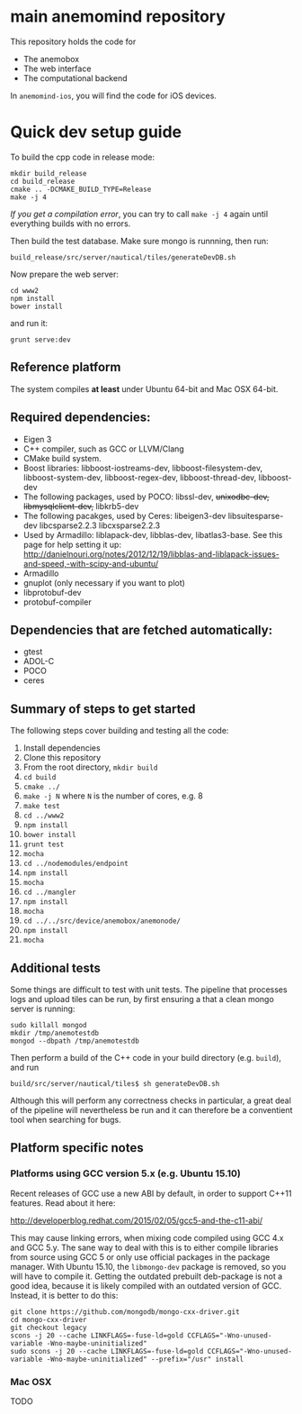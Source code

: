 # main anemomind repository
This repository holds the code for 
  * The anemobox
  * The web interface
  * The computational backend

In ```anemomind-ios```, you will find the code for iOS devices.

# Quick dev setup guide
To build the cpp code in release mode:
```
mkdir build_release
cd build_release
cmake .. -DCMAKE_BUILD_TYPE=Release
make -j 4
```
*If you get a compilation error*, you can try to call ```make -j 4``` again until everything builds with no errors.

Then build the test database. Make sure mongo is runnning, then run:
```
build_release/src/server/nautical/tiles/generateDevDB.sh
```
Now prepare the web server:
```
cd www2
npm install
bower install
```
and run it:

```
grunt serve:dev
```

## Reference platform
The system compiles **at least** under Ubuntu 64-bit and Mac OSX 64-bit.

## Required dependencies:
  * Eigen 3
  * C++ compiler, such as GCC or LLVM/Clang
  * CMake build system.
  * Boost libraries: libboost-iostreams-dev, libboost-filesystem-dev, libboost-system-dev, libboost-regex-dev,
    libboost-thread-dev, libboost-dev
  * The following packages, used by POCO:
    libssl-dev, ~~unixodbc-dev, libmysqlclient-dev,~~ libkrb5-dev
  * The following pacakges, used by Ceres: libeigen3-dev libsuitesparse-dev libcsparse2.2.3 libcxsparse2.2.3
  * Used by Armadillo: liblapack-dev, libblas-dev, libatlas3-base. See this page for help setting it up:
    http://danielnouri.org/notes/2012/12/19/libblas-and-liblapack-issues-and-speed,-with-scipy-and-ubuntu/
  * Armadillo
  * gnuplot (only necessary if you want to plot)
  * libprotobuf-dev
  * protobuf-compiler

## Dependencies that are fetched automatically:
  * gtest
  * ADOL-C
  * POCO
  * ceres

## Summary of steps to get started
The following steps cover building and testing all the code:
  1. Install dependencies
  2. Clone this repository
  3. From the root directory,
     ```mkdir build```
  4. ```cd build```
  5. ```cmake ../```
  6. ```make -j N```
     where ```N``` is the number of cores, e.g. 8
  7. ```make test```
  8. ```cd ../www2```
  9. ```npm install```
  10. ```bower install```
  11. ```grunt test```
  12. ```mocha```
  13. ```cd ../nodemodules/endpoint```
  14. ```npm install```
  15. ```mocha```
  16. ```cd ../mangler```
  17. ```npm install```
  18. ```mocha```
  19. ```cd ../../src/device/anemobox/anemonode/```
  20. ```npm install```
  21. ```mocha```

## Additional tests
Some things are difficult to test with unit tests. The pipeline that 
processes logs and upload tiles can be run, by first ensuring a that
a clean mongo server is running:
```
sudo killall mongod
mkdir /tmp/anemotestdb
mongod --dbpath /tmp/anemotestdb
```
Then perform a build of the C++ code in your build directory (e.g. ```build```),
and run 
```
build/src/server/nautical/tiles$ sh generateDevDB.sh
```
Although this will perform any correctness checks in particular, a great deal of the pipeline will nevertheless be run and it can therefore be a conventient tool when searching for bugs.

## Platform specific notes

### Platforms using GCC version 5.x (e.g. Ubuntu 15.10)
Recent releases of GCC use a new ABI by default, in order
to support C++11 features. Read about it here:

http://developerblog.redhat.com/2015/02/05/gcc5-and-the-c11-abi/

This may cause linking errors, when mixing code compiled using GCC 4.x and GCC 5.y.
The sane way to deal with this is to either compile libraries from source using GCC 5
or only use official packages in the package manager. With Ubuntu 15.10, the
```libmongo-dev``` package is removed, so you will have to compile it. Getting the
outdated prebuilt deb-package is not a good idea, because it is likely compiled with
an outdated version of GCC. Instead, it is better to do this:
```
git clone https://github.com/mongodb/mongo-cxx-driver.git
cd mongo-cxx-driver
git checkout legacy
scons -j 20 --cache LINKFLAGS=-fuse-ld=gold CCFLAGS="-Wno-unused-variable -Wno-maybe-uninitialized"
sudo scons -j 20 --cache LINKFLAGS=-fuse-ld=gold CCFLAGS="-Wno-unused-variable -Wno-maybe-uninitialized" --prefix="/usr" install
```

### Mac OSX
TODO